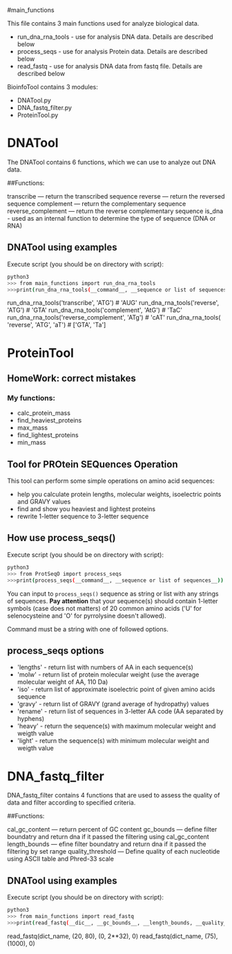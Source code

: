#main_functions

This file contains 3 main functions used for analyze biological data.

* run_dna_rna_tools - use for analysis DNA data. Details are described below 
* process_seqs - use for analysis Protein data. Details are described below 
* read_fastq - use for analysis DNA data from fastq file. Details are described below 

BioinfoTool contains 3 modules:

* DNATool.py
* DNA_fastq_filter.py
* ProteinTool.py

# DNATool

The DNATool contains 6 functions, which we can use to analyze out DNA data. 

##Functions:

transcribe — return the transcribed sequence
reverse — return the reversed sequence
complement — return the complementary sequence
reverse_complement — return the reverse complementary sequence
is_dna - used as an internal function to determine the type of sequence (DNA or RNA)

## DNATool using examples

Execute script (you should be on directory with script):
```bash
python3
>>> from main_functions import run_dna_rna_tools
>>>print(run_dna_rna_tools(__command__, __sequence or list of sequences__))
```

run_dna_rna_tools('transcribe', 'ATG') # 'AUG'
run_dna_rna_tools('reverse', 'ATG') # 'GTA'
run_dna_rna_tools('complement', 'AtG') # 'TaC'
run_dna_rna_tools('reverse_complement', 'ATg') # 'cAT'
run_dna_rna_tools( 'reverse', 'ATG', 'aT') # ['GTA', 'Ta']

# ProteinTool

## HomeWork: correct mistakes

### My functions:
* calc_protein_mass
* find_heaviest_proteins
* max_mass
* find_lightest_proteins
* min_mass

## Tool for PROtein SEQuences Operation

This tool can perform some simple operations on amino acid sequences:
* help you calculate protein lengths, molecular weights, isoelectric points and GRAVY values
* find and show you heaviest and lightest proteins
* rewrite 1-letter sequence to 3-letter sequence

## How use process_seqs()
Execute script (you should be on directory with script):
```bash
python3
>>> from ProtSeqO import process_seqs
>>>print(process_seqs(__command__, __sequence or list of sequences__))
```

You can input to `process_seqs()` sequence as string or list with any strings of sequences. __Pay attention__ that your sequence(s) should contain 1-letter symbols (case does not matters) of 20 common amino acids ('U' for selenocysteine and 'O' for pyrrolysine doesn't allowed).

Command must be a string with one of followed options.

## process_seqs options
* 'lengths' - return list with numbers of AA in each sequence(s)
* 'molw' - return list of protein molecular weight (use the average molecular weight of AA, 110 Da)
* 'iso' - return list of approximate isoelectric point of given amino acids sequence
* 'gravy' - return list of GRAVY (grand average of hydropathy) values
* 'rename' - return list of sequences in 3-letter AA code (AA separated by hyphens)
* 'heavy' - return the sequence(s) with maximum molecular weight and weigth value
* 'light' - return the sequence(s) with minimum molecular weight and weigth value

# DNA_fastq_filter

DNA_fastq_filter contains 4 functions that are used to assess the quality of data and filter according to specified criteria.

##Functions:

cal_gc_content — return percent of GC content
gc_bounds — define filter boundatry and return dna if it passed the filtering using cal_gc_content
length_bounds — efine filter boundatry and return dna if it passed the filtering by set range
quality_threshold — Define quality of each nucleotide using ASCII table and Phred-33 scale


## DNATool using examples

Execute script (you should be on directory with script):
```bash
python3
>>> from main_functions import read_fastq
>>>print(read_fastq(__dic__, __gc_bounds__, __length_bounds, __quality__))
```

read_fastq(dict_name, (20, 80), (0, 2**32), 0) 
read_fastq(dict_name, (75), (1000), 0) 
